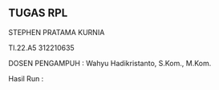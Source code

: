 
## TUGAS RPL
STEPHEN PRATAMA KURNIA

TI.22.A5 312210635

DOSEN PENGAMPUH : Wahyu Hadikristanto, S.Kom., M.Kom.


Hasil Run :
